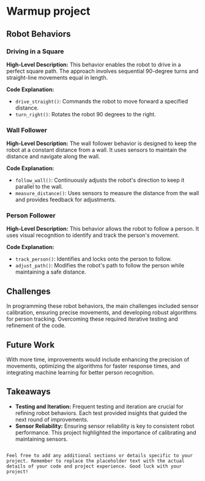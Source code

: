 # Warmup project
 
## Robot Behaviors

### Driving in a Square
**High-Level Description:** This behavior enables the robot to drive in a perfect square path. The approach involves sequential 90-degree turns and straight-line movements equal in length.

**Code Explanation:**
- `drive_straight()`: Commands the robot to move forward a specified distance.
- `turn_right()`: Rotates the robot 90 degrees to the right.

### Wall Follower
**High-Level Description:** The wall follower behavior is designed to keep the robot at a constant distance from a wall. It uses sensors to maintain the distance and navigate along the wall.

**Code Explanation:**
- `follow_wall()`: Continuously adjusts the robot's direction to keep it parallel to the wall.
- `measure_distance()`: Uses sensors to measure the distance from the wall and provides feedback for adjustments.

### Person Follower
**High-Level Description:** This behavior allows the robot to follow a person. It uses visual recognition to identify and track the person's movement.

**Code Explanation:**
- `track_person()`: Identifies and locks onto the person to follow.
- `adjust_path()`: Modifies the robot's path to follow the person while maintaining a safe distance.

## Challenges
In programming these robot behaviors, the main challenges included sensor calibration, ensuring precise movements, and developing robust algorithms for person tracking. Overcoming these required iterative testing and refinement of the code.

## Future Work
With more time, improvements would include enhancing the precision of movements, optimizing the algorithms for faster response times, and integrating machine learning for better person recognition.

## Takeaways
- **Testing and Iteration:** Frequent testing and iteration are crucial for refining robot behaviors. Each test provided insights that guided the next round of improvements.
- **Sensor Reliability:** Ensuring sensor reliability is key to consistent robot performance. This project highlighted the importance of calibrating and maintaining sensors.

```

Feel free to add any additional sections or details specific to your project. Remember to replace the placeholder text with the actual details of your code and project experience. Good luck with your project!
